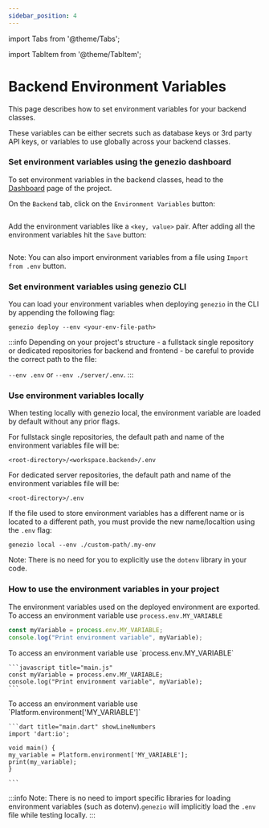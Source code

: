 ```yaml
---
sidebar_position: 4
---
```


import Tabs from '@theme/Tabs';

import TabItem from '@theme/TabItem';

# Backend Environment Variables

This page describes how to set environment variables for your backend classes.

These variables can be either secrets such as database keys or 3rd party API keys, or variables to use globally across your backend classes.

### Set environment variables using the genezio dashboard

To set environment variables in the backend classes, head to the [Dashboard](https://dev.app.genez.io/dashboard) page of the project.

On the `Backend` tab, click on the `Environment Variables` button:

<figure><img src="/img/image (34).png" alt=""/><figcaption></figcaption></figure>

Add the environment variables like a `<key, value>` pair. After adding all the environment variables hit the `Save` button:

<figure><img src="/img/image (40).png" alt=""/><figcaption></figcaption></figure>

Note: You can also import environment variables from a file using `Import from .env` button.

### Set environment variables using genezio CLI&#x20;

You can load your environment variables when deploying `genezio` in the CLI by appending the following flag:

```
genezio deploy --env <your-env-file-path>
```

<!-- :::info -->

:::info
Depending on your project's structure - a fullstack single repository or dedicated repositories for backend and frontend - be careful to provide the correct path to the file:&#x20;

`--env .env` or `--env ./server/.env`.
:::

<!-- ::: -->

### Use environment variables locally

When testing locally with genezio local, the environment variable are loaded by default without any prior flags.

For fullstack single repositories, the default path and name of the environment variables file will be:

```
<root-directory>/<workspace.backend>/.env
```

For dedicated server repositories, the default path and name of the environment variables file will be:

```
<root-directory>/.env
```

If the file used to store environment variables has a different name or is located to a different path, you must provide the new name/localtion using the `.env` flag:

```
genezio local --env ./custom-path/.my-env
```

Note: There is no need for you to explicitly use the `dotenv` library in your code.

### How to use the environment variables in your project

The environment variables used on the deployed environment are exported.
<Tabs>
<TabItem className="tab-item" value="ts" label="TypeScript">
To access an environment variable use `process.env.MY_VARIABLE`

```typescript title="main.ts"
const myVariable = process.env.MY_VARIABLE;
console.log("Print environment variable", myVariable);
```

</TabItem>
  <TabItem className="tab-item" value="js" label="JavaScript">
    To access an environment variable use `process.env.MY_VARIABLE`

    ```javascript title="main.js"
    const myVariable = process.env.MY_VARIABLE;
    console.log("Print environment variable", myVariable);
    ```

  </TabItem>
  <TabItem  className="tab-item" value="dart" label="Dart">
    To access an environment variable use `Platform.environment['MY_VARIABLE']`
    
    ```dart title="main.dart" showLineNumbers
    import 'dart:io';

    void main() {
    my_variable = Platform.environment['MY_VARIABLE'];
    print(my_variable);
    }

    ```

  </TabItem>
</Tabs>

<!-- :::info -->

:::info
Note: There is no need to import specific libraries for loading environment variables (such as dotenv).`genezio` will implicitly load the `.env` file while testing locally.
:::

<!-- ::: -->

